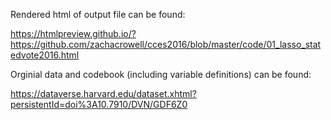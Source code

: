 Rendered html of output file can be found:

https://htmlpreview.github.io/?https://github.com/zachacrowell/cces2016/blob/master/code/01_lasso_statedvote2016.html


Orginial data and codebook (including variable definitions)  can be found: 

https://dataverse.harvard.edu/dataset.xhtml?persistentId=doi%3A10.7910/DVN/GDF6Z0
